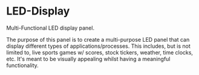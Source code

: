 # LED-Display
Multi-Functional LED display panel.

The purpose of this panel is to create a multi-purpose LED panel that can display different types of applications/processes. This includes, but is not limited to, live sports games w/ scores, stock tickers, weather, time clocks, etc. It's meant to be visually appealing whilst having a meaningful functionality. 
